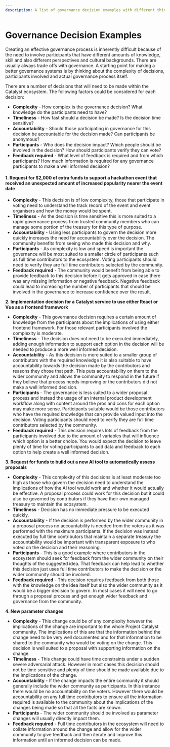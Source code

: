 ```yaml
---
description: A list of governance decision examples with different things to consider
---
```


# Governance Decision Examples

Creating an effective governance process is inherently difficult because of the need to involve participants that have different amounts of knowledge, skill and also different perspectives and cultural backgrounds. There are usually always trade offs with governance. A starting point for making a better governance systems is by thinking about the complexity of decisions, participants involved and actual governance process itself.



There are a number of decisions that will need to be made within the Catalyst ecosystem. The following factors could be considered for each decision:

* **Complexity** - How complex is the governance decision? What knowledge do the participants need to have?
* **Timeliness** - How fast should a decision be made? Is the decision time sensitive?
* **Accountability** - Should those participating in governance for this decision be accountable for the decision made? Can participants be anonymous?
* **Participants** - Who does the decision impact? Which people should be involved in the decision? How should participants verify they can vote?
* **Feedback required** - What level of feedback is required and from which participants? How much information is required for any governance participants to make a well informed decision?



#### **1. Request for $2,000 of extra funds to support a hackathon event that received an unexpected amount of increased popularity nearer the event date**

* **Complexity** - This decision is of low complexity, those that participate in voting need to understand the track record of the event and event organisers and how the money would be spent.
* **Timeliness** - As the decision is time sensitive this is more suited to a rapid governance process from trusted community members who can manage some portion of the treasury for this type of purpose.
* **Accountability** - Using less participants to govern the decision more quickly increases the need for accountability over the decision. The community benefits from seeing who made this decision and why.
* **Participants** - As complexity is low and speed is important the governance will be most suited to a smaller circle of participants such as full time contributors to the ecosystem. Voting participants should need to verify they are full time contributors selected by the community.
* **Feedback required** - The community would benefit from being able to provide feedback to this decision before it gets approved in case there was any missing information or negative feedback. Negative feedback could lead to increasing the number of participants that should be involved in the governance to increase confidence over the result.



**2. Implementation decision for a Catalyst service to use either React or Vue as a frontend framework**

* **Complexity** - This governance decision requires a certain amount of knowledge from the participants about the implications of using either frontend framework. For those relevant participants involved the complexity is moderate.
* **Timeliness** - The decision does not need to be executed immediately, adding enough information to support each option in the decision will be needed to produce a more well informed decision.
* **Accountability** - As this decision is more suited to a smaller group of contributors with the required knowledge it is also suitable to have accountability towards the decision made by the contributors and reasons they chose that path. This puts accountability on them to the wider community and allows the community to respond in the future if they believe that process needs improving or the contributors did not make a well informed decision.
* **Participants** - The governance is less suited to a wider proposal process and instead the usage of an internal product development workflow along with content around the pros and cons for each option may make more sense. Participants suitable would be those contributors who have the required knowledge that can provide valued input into the decision. Voting participants should need to verify they are full time contributors selected by the community.
* **Feedback required** - This decision requires lots of feedback from the participants involved due to the amount of variables that will influence which option is a better choice. You would expect the decision to leave plenty of time for voting participants to add data and feedback to each option to help create a well informed decision.



**3. Request for funds to build out a new AI tool to automatically assess proposals**

* **Complexity** - This complexity of this decisions is at least moderate too high as those who govern the decision need to understand the implications of how the AI tool would work and whether it would actually be effective. A proposal process could work for this decision but it could also be governed by contributors if they have their own managed treasury to maintain the ecosystem.
* **Timeliness** - Decision has no immediate pressure to be executed quickly.
* **Accountability** - If the decision is performed by the wider community in a proposal process no accountability is needed from the voters as it was performed with the maximum participants. If the decision was instead executed by full time contributors that maintain a separate treasury the accountability would be important with transparent exposure to who voted on the decision and their reasoning.
* **Participants** - This is a good example where contributors in the ecosystem should seek for feedback from the wider community on their thoughts of the suggested idea. That feedback can help lead to whether this decision just uses full time contributors to make the decision or the wider community should be involved.
* **Feedback required** - This decision requires feedback from both those with the knowledge on the idea itself but also the wider community as it would be a bigger decision to govern. In most cases it will need to go through a proposal process and get enough wider feedback and governance from the community.



**4. New parameter changes**

* **Complexity** - This change could be of any complexity however the implications of the change are important to the whole Project Catalyst community. The implications of this are that the information behind the change need to be very well documented and for that information to be shared to the community who would be voting on the change. This decision is well suited to a proposal with supporting information on the change.
* **Timeliness** - This change could have time constraints under a sudden severe adversarial attack. However in most cases this decision should not be time sensitive and plenty of time should be made available due to the implications of the change.
* **Accountability** - If the change impacts the entire community it should generally include the wider community as participants. In this instance there would be no accountability on the voters. However there would be accountability on any full time contributors to ensure all the information required is available to the community about the implications of the changes being made so that all the facts are known.
* **Participants** - The wider community should be involved as parameter changes will usually directly impact them.
* **Feedback required** - Full time contributors in the ecosystem will need to collate information around the change and allow for the wider community to give feedback and then iterate and improve this information until an informed decision can be made.
